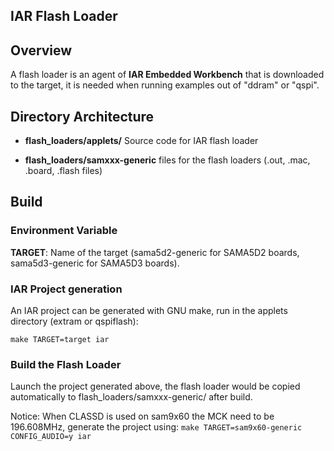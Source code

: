 IAR Flash Loader
----------------

## Overview

A flash loader is an agent of **IAR Embedded Workbench** that is downloaded to
the target, it is needed when running examples out of "ddram" or "qspi".

## Directory Architecture

- **flash_loaders/applets/**
  Source code for IAR flash loader

- **flash_loaders/samxxx-generic**
  files for the flash loaders (.out, .mac, .board, .flash files)

## Build

### Environment Variable

**TARGET**: Name of the target (sama5d2-generic for SAMA5D2 boards, sama5d3-generic for SAMA5D3 boards).

### IAR Project generation

An IAR project can be generated with GNU make, run in the applets directory (extram or qspiflash):

``make TARGET=target iar``

### Build the Flash Loader

Launch the project generated above, the flash loader would be copied automatically
 to flash_loaders/samxxx-generic/ after build.

Notice:
When CLASSD is used on sam9x60 the MCK need to be 196.608MHz, generate the project using:
``make TARGET=sam9x60-generic CONFIG_AUDIO=y iar``
